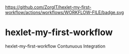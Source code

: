 https://github.com/ZorgIT/hexlet-my-first-workflow/actions/workflows/WORKFLOW-FILE/badge.svg
# hexlet-my-first-workflow
hexlet-my-first-workflow
Contunuous Integration
